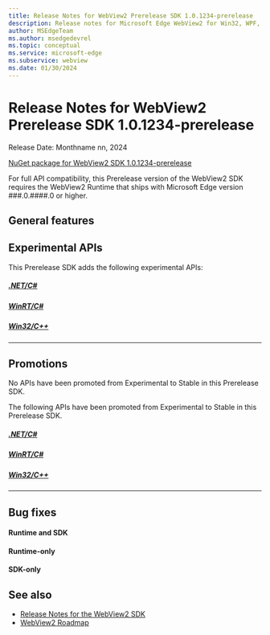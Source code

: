 ```yaml
---
title: Release Notes for WebView2 Prerelease SDK 1.0.1234-prerelease
description: Release notes for Microsoft Edge WebView2 for Win32, WPF, and WinForms, covering new features, APIs, and fixes.
author: MSEdgeTeam
ms.author: msedgedevrel
ms.topic: conceptual
ms.service: microsoft-edge
ms.subservice: webview
ms.date: 01/30/2024
---
```

# Release Notes for WebView2 Prerelease SDK 1.0.1234-prerelease

Release Date: Monthname nn, 2024

[NuGet package for WebView2 SDK 1.0.1234-prerelease](https://www.nuget.org/packages/Microsoft.Web.WebView2/1.0.1234-prerelease)

For full API compatibility, this Prerelease version of the WebView2 SDK requires the WebView2 Runtime that ships with Microsoft Edge version ###.0.####.0 or higher.


<!-- ====================================================================== -->
## General features


<!-- ====================================================================== -->
## Experimental APIs

This Prerelease SDK adds the following experimental APIs:

##### [.NET/C#](#tab/dotnetcsharp)


##### [WinRT/C#](#tab/winrtcsharp)


##### [Win32/C++](#tab/win32cpp)


---


<!-- ====================================================================== -->
## Promotions

No APIs have been promoted from Experimental to Stable in this Prerelease SDK.

<!-- or: -->
The following APIs have been promoted from Experimental to Stable in this Prerelease SDK.

##### [.NET/C#](#tab/dotnetcsharp)


##### [WinRT/C#](#tab/winrtcsharp)


##### [Win32/C++](#tab/win32cpp)


---


<!-- ====================================================================== -->
## Bug fixes


<!-- ------------------------------ -->
#### Runtime and SDK


<!-- ------------------------------ -->
#### Runtime-only


<!-- ------------------------------ -->
#### SDK-only


<!-- ====================================================================== -->
## See also

* [Release Notes for the WebView2 SDK](./index.md)
* [WebView2 Roadmap](../roadmap.md)
